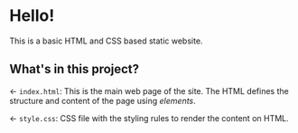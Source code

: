 # Hello!

This is a basic HTML and CSS based static website.

## What's in this project?

← `index.html`: This is the main web page of the site. The HTML defines the structure and content of the page using _elements_.

← `style.css`: CSS file with the styling rules to render the content on HTML.